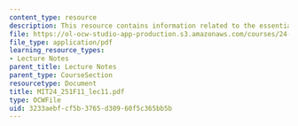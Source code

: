 ```yaml
---
content_type: resource
description: This resource contains information related to the essential indexical.
file: https://ol-ocw-studio-app-production.s3.amazonaws.com/courses/24-251-introduction-to-philosophy-of-language-fall-2011/3233aebfcf5b3765d30960f5c365bb5b_MIT24_251F11_lec11.pdf
file_type: application/pdf
learning_resource_types:
- Lecture Notes
parent_title: Lecture Notes
parent_type: CourseSection
resourcetype: Document
title: MIT24_251F11_lec11.pdf
type: OCWFile
uid: 3233aebf-cf5b-3765-d309-60f5c365bb5b
---
```

